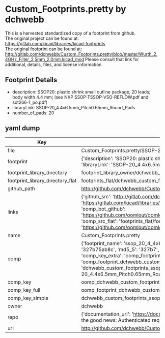# Custom_Footprints.pretty by dchwebb  
This is a harvested standardized copy of a footprint from github.  
The original project can be found at:  
https://gitlab.com/kicad/libraries/kicad-footprints  
The original footprint can be found at:
http://gitlab.com/dchwebb/Custom_Footprints.pretty/blob/master/Wurth_2.4GHz_Filter_2.5mm_2.0mm.kicad_mod
Please consult that link for additional, details, files, and license information.  
## Footprint Details
* description: SSOP20: plastic shrink small outline package; 20 leads; body width 4.4 mm; (see NXP SSOP-TSSOP-VSO-REFLOW.pdf and sot266-1_po.pdf)  
* libraryLink: SSOP-20_4.4x6.5mm_Pitch0.65mm_Round_Pads  
* number_of_pads: 20  
## yaml dump  
| Key | Value |  
| --- | --- |  
| file | Custom_Footprints.pretty/SSOP-20_4.4x6.5mm_Pitch0.65mm_Round_Pads.kicad_mod |  
| footprint | {'description': 'SSOP20: plastic shrink small outline package; 20 leads; body width 4.4 mm; (see NXP SSOP-TSSOP-VSO-REFLOW.pdf and sot266-1_po.pdf)', 'libraryLink': 'SSOP-20_4.4x6.5mm_Pitch0.65mm_Round_Pads', 'number_of_pads': 20} |  
| footprint_library_directory | footprint_library_owner/dchwebb_Custom_Footprints.pretty |  
| footprint_library_directory_flat | footprints_flat/dchwebb_custom_footprints_ssop_20_4_4x6_5mm_pitch0_65mm_round_pads/working |  
| github_path | http://github.com/dchwebb/Custom_Footprints.pretty/blob/master/SSOP-20_4.4x6.5mm_Pitch0.65mm_Round_Pads.kicad_mod |  
| links | {'github_src': 'http://gitlab.com/dchwebb/Custom_Footprints.pretty/blob/master/Wurth_2.4GHz_Filter_2.5mm_2.0mm.kicad_mod', 'github_src_repo': 'https://gitlab.com/kicad/libraries/kicad-footprints', 'oomp_bot': 'footprints/dchwebb_custom_footprints_ssop_20_4_4x6_5mm_pitch0_65mm_round_pads/working', 'oomp_bot_github': 'https://github.com/oomlout/oomlout_oomp_footprint_bot/tree/main/footprints/dchwebb_custom_footprints_ssop_20_4_4x6_5mm_pitch0_65mm_round_pads/working', 'oomp_src_flat': 'footprints_flat/footprints_flat/dchwebb_custom_footprints_ssop_20_4_4x6_5mm_pitch0_65mm_round_pads/working', 'oomp_src_flat_github': 'https://github.com/oomlout/oomlout_oomp_footprint_src/tree/main/footprints_flat/dchwebb_custom_footprints_ssop_20_4_4x6_5mm_pitch0_65mm_round_pads/working'} |  
| name | Custom_Footprints.pretty |  
| oomp | {'footprint_name': 'ssop_20_4_4x6_5mm_pitch0_65mm_round_pads', 'library_name': 'custom_footprints', 'md5': '327b75ab8c70d8d4591be4f286d65c0d', 'md5_10': '327b75ab8c', 'md5_5': '327b7', 'md5_6': '327b75', 'oomp_key': 'oomp_dchwebb_custom_footprints_ssop_20_4_4x6_5mm_pitch0_65mm_round_pads', 'oomp_key_extra': 'oomp_footprint_dchwebb_custom_footprints_ssop_20_4_4x6_5mm_pitch0_65mm_round_pads', 'oomp_key_full': 'oomp_footprint_dchwebb_custom_footprints_ssop_20_4_4x6_5mm_pitch0_65mm_round_pads_327b75', 'oomp_key_simple': 'dchwebb_custom_footprints_ssop_20_4_4x6_5mm_pitch0_65mm_round_pads', 'original_filename': 'Custom_Footprints.pretty/SSOP-20_4.4x6.5mm_Pitch0.65mm_Round_Pads.kicad_mod', 'owner_name': 'dchwebb'} |  
| oomp_key | oomp_dchwebb_custom_footprints_ssop_20_4_4x6_5mm_pitch0_65mm_round_pads |  
| oomp_key_full | oomp_footprint_dchwebb_custom_footprints_ssop_20_4_4x6_5mm_pitch0_65mm_round_pads |  
| oomp_key_simple | dchwebb_custom_footprints_ssop_20_4_4x6_5mm_pitch0_65mm_round_pads |  
| owner | dchwebb |  
| repo | {'documentation_url': 'https://docs.github.com/rest/overview/resources-in-the-rest-api#rate-limiting', 'message': "API rate limit exceeded for 84.66.173.59. (But here's the good news: Authenticated requests get a higher rate limit. Check out the documentation for more details.)"} |  
| url | http://github.com/dchwebb/Custom_Footprints.pretty |  

